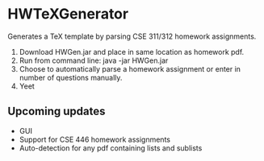 # HWTeXGenerator
Generates a TeX template by parsing CSE 311/312 homework assignments. 
1. Download HWGen.jar and place in same location as homework pdf.
2. Run from command line: java -jar HWGen.jar
3. Choose to automatically parse a homework assignment or enter in number of questions manually.
4. Yeet

## Upcoming updates
* GUI
* Support for CSE 446 homework assignments
* Auto-detection for any pdf containing lists and sublists
